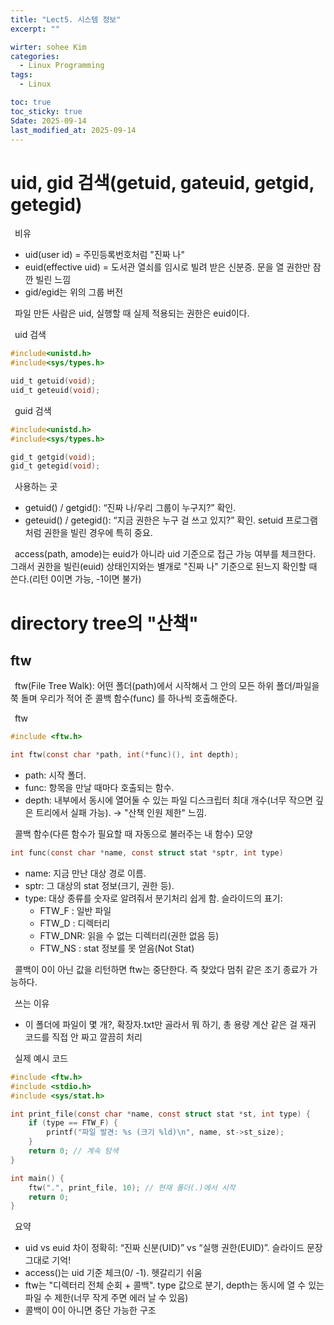 ```yaml
---
title: "Lect5. 시스템 정보"
excerpt: ""

wirter: sohee Kim
categories:
  - Linux Programming
tags:
  - Linux

toc: true
toc_sticky: true
Sdate: 2025-09-14
last_modified_at: 2025-09-14
---
```


uid, gid 검색(getuid, gateuid, getgid, getegid)
=====

&ensp;비유<br/>
* uid(user id) = 주민등록번호처럼 "진짜 나"
* euid(effective uid) = 도서관 열쇠를 임시로 빌려 받은 신분증. 문을 열 권한만 잠깐 빌린 느낌
* gid/egid는 위의 그룹 버전

&ensp;파일 만든 사람은 uid, 실행할 때 실제 적용되는 권한은 euid이다.<br/>


&ensp;uid 검색<br/>
```c
#include<unistd.h>
#include<sys/types.h>

uid_t getuid(void);
uid_t geteuid(void);
```

&ensp;guid 검색<br/>
```c
#include<unistd.h>
#include<sys/types.h>

gid_t getgid(void);
gid_t getegid(void);
```

&ensp;사용하는 곳<br/>
* getuid() / getgid(): “진짜 나/우리 그룹이 누구지?” 확인.
* geteuid() / getegid(): “지금 권한은 누구 걸 쓰고 있지?” 확인. setuid 프로그램처럼 권한을 빌린 경우에 특히 중요.

&ensp;access(path, amode)는 euid가 아니라 uid 기준으로 접근 가능 여부를 체크한다. 그래서 권한을 빌린(euid) 상태인지와는 별개로 "진짜 나" 기준으로 된느지 확인할 때 쓴다.(리턴 0이면 가능, -1이면 불가)<br/>

directory tree의 "산책"
=====

ftw
-----

&ensp;ftw(File Tree Walk): 어떤 폴더(path)에서 시작해서 그 안의 모든 하위 폴더/파일을 쭉 돌며 우리가 적어 준 콜백 함수(func) 를 하나씩 호출해준다.<br/>

&ensp;ftw<br/>
```c
#include <ftw.h>

int ftw(const char *path, int(*func)(), int depth); 
```

* path: 시작 폴더.
* func: 항목을 만날 때마다 호출되는 함수.
* depth: 내부에서 동시에 열어둘 수 있는 파일 디스크립터 최대 개수(너무 작으면 깊은 트리에서 실패 가능). → "산책 인원 제한" 느낌.

&ensp;콜백 함수(다른 함수가 필요할 때 자동으로 불러주는 내 함수) 모양<br/>
```c
int func(const char *name, const struct stat *sptr, int type)
```

* name: 지금 만난 대상 경로 이름.
* sptr: 그 대상의 stat 정보(크기, 권한 등).
* type: 대상 종류를 숫자로 알려줘서 분기처리 쉽게 함. 슬라이드의 표기:
    - FTW_F : 일반 파일
    - FTW_D : 디렉터리
    - FTW_DNR: 읽을 수 없는 디렉터리(권한 없음 등)
    - FTW_NS : stat 정보를 못 얻음(Not Stat)

&ensp;콜백이 0이 아닌 값을 리턴하면 ftw는 중단한다. 즉 찾았다 멈취 같은 조기 종료가 가능하다.<br/>

&ensp;쓰는 이유<br/>
* 이 폴더에 파일이 몇 개?, 확장자.txt만 골라서 뭐 하기, 총 용량 계산 같은 걸 재귀 코드를 직접 안 짜고 깔끔히 처리

&ensp;실제 예시 코드<br/>
```c
#include <ftw.h>
#include <stdio.h>
#include <sys/stat.h>

int print_file(const char *name, const struct stat *st, int type) {
    if (type == FTW_F) {
        printf("파일 발견: %s (크기 %ld)\n", name, st->st_size);
    }
    return 0; // 계속 탐색
}

int main() {
    ftw(".", print_file, 10); // 현재 폴더(.)에서 시작
    return 0;
}
```

&ensp;요약<br/>
* uid vs euid 차이 정확히: “진짜 신분(UID)” vs “실행 권한(EUID)”. 슬라이드 문장 그대로 기억!
* access()는 uid 기준 체크(0/ -1). 헷갈리기 쉬움
* ftw는 "디렉터리 전체 순회 + 콜백". type 값으로 분기, depth는 동시에 열 수 있는 파일 수 제한(너무 작게 주면 에러 날 수 있음)
* 콜백이 0이 아니면 중단 가능한 구조